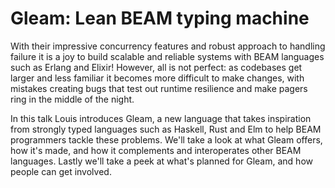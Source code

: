 # Gleam: Lean BEAM typing machine

With their impressive concurrency features and robust approach to handling
failure it is a joy to build scalable and reliable systems with BEAM languages
such as Erlang and Elixir! However, all is not perfect: as codebases get
larger and less familiar it becomes more difficult to make changes, with
mistakes creating bugs that test out runtime resilience and make pagers ring
in the middle of the night.

In this talk Louis introduces Gleam, a new language that takes inspiration
from strongly typed languages such as Haskell, Rust and Elm to help BEAM
programmers tackle these problems. We'll take a look at what Gleam offers, how
it's made, and how it complements and interoperates other BEAM languages.
Lastly we'll take a peek at what's planned for Gleam, and how people can get
involved.
